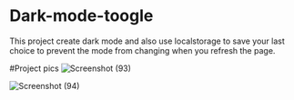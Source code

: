 # Dark-mode-toogle
This project create dark mode and also use localstorage to save your last choice to prevent the mode from changing when you refresh the page.

#Project pics
![Screenshot (93)](https://user-images.githubusercontent.com/79846013/215513252-853d1526-2b12-403f-82b9-070fccfd0e65.png)

![Screenshot (94)](https://user-images.githubusercontent.com/79846013/215513386-7ac67fd3-9aa2-41b4-88fe-e33a86351d71.png)
